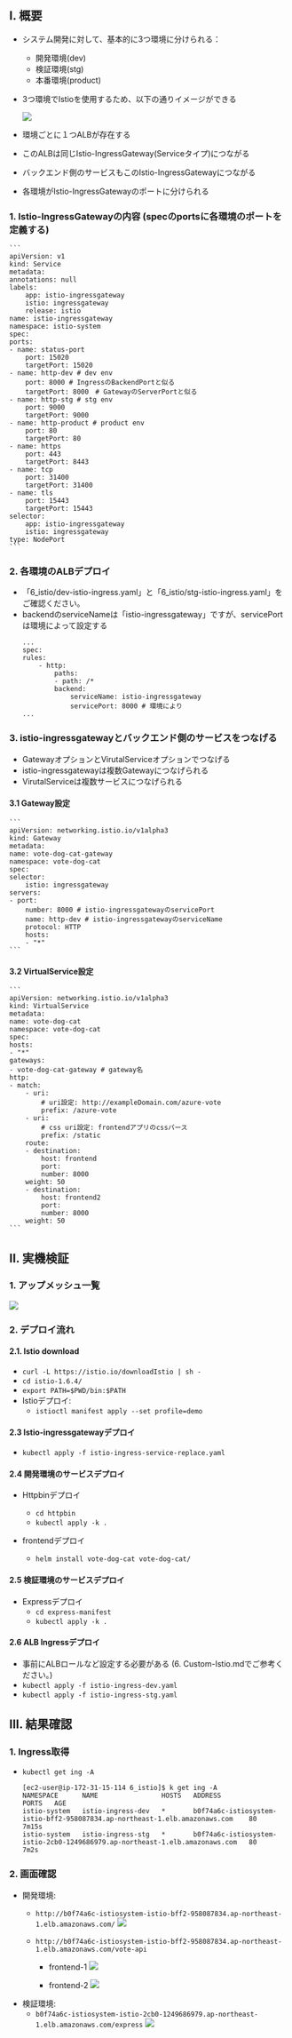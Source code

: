 ## I. 概要
- システム開発に対して、基本的に3つ環境に分けられる：
    - 開発環境(dev)
    - 検証環境(stg)
    - 本番環境(product)

- 3つ環境でIstioを使用するため、以下の通りイメージができる
    
    ![](./Istio-Traffic.png)

- 環境ごとに１つALBが存在する
- このALBは同じIstio-IngressGateway(Serviceタイプ)につながる
- バックエンド側のサービスもこのIstio-IngressGatewayにつながる
- 各環境がIstio-IngressGatewayのポートに分けられる

### 1. Istio-IngressGatewayの内容 (specのportsに各環境のポートを定義する)
    ```
    apiVersion: v1
    kind: Service
    metadata:
    annotations: null
    labels:
        app: istio-ingressgateway
        istio: ingressgateway
        release: istio
    name: istio-ingressgateway
    namespace: istio-system
    spec:
    ports:
    - name: status-port
        port: 15020
        targetPort: 15020
    - name: http-dev # dev env
        port: 8000 # IngressのBackendPortと似る
        targetPort: 8000　# GatewayのServerPortと似る
    - name: http-stg # stg env
        port: 9000
        targetPort: 9000
    - name: http-product # product env
        port: 80
        targetPort: 80
    - name: https
        port: 443
        targetPort: 8443
    - name: tcp
        port: 31400
        targetPort: 31400
    - name: tls
        port: 15443
        targetPort: 15443
    selector:
        app: istio-ingressgateway
        istio: ingressgateway
    type: NodePort
    ```

### 2. 各環境のALBデプロイ
- 「6_istio/dev-istio-ingress.yaml」と「6_istio/stg-istio-ingress.yaml」をご確認ください。
- backendのserviceNameは「istio-ingressgateway」ですが、servicePortは環境によって設定する
    ```
    ...
    spec:
    rules:
        - http:
            paths:
            - path: /*
            backend:
                serviceName: istio-ingressgateway
                servicePort: 8000 # 環境により
    ...
    ```

### 3. istio-ingressgatewayとバックエンド側のサービスをつなげる
- GatewayオプションとVirutalServiceオプションでつなげる
- istio-ingressgatewayは複数Gatewayにつなげられる
- VirutalServiceは複数サービスにつなげられる

#### 3.1 Gateway設定
    ```
    apiVersion: networking.istio.io/v1alpha3
    kind: Gateway
    metadata:
    name: vote-dog-cat-gateway
    namespace: vote-dog-cat
    spec:
    selector:
        istio: ingressgateway 
    servers:
    - port:
        number: 8000 # istio-ingressgatewayのservicePort
        name: http-dev # istio-ingressgatewayのserviceName
        protocol: HTTP
        hosts:
        - "*"
    ```

#### 3.2 VirtualService設定
    ```
    apiVersion: networking.istio.io/v1alpha3
    kind: VirtualService
    metadata:
    name: vote-dog-cat
    namespace: vote-dog-cat
    spec:
    hosts:
    - "*"
    gateways:
    - vote-dog-cat-gateway # gateway名
    http:
    - match:
        - uri: 
            # uri設定: http://exampleDomain.com/azure-vote
            prefix: /azure-vote
        - uri:
            # css uri設定: frontendアプリのcssパース
            prefix: /static
        route:
        - destination:
            host: frontend
            port:
            number: 8000
        weight: 50
        - destination:
            host: frontend2
            port:
            number: 8000
        weight: 50
    ```

## II. 実機検証
### 1. アップメッシュ一覧

![](./Istio-Traffic-Verification.png)

### 2. デプロイ流れ
#### 2.1. Istio download
- `curl -L https://istio.io/downloadIstio | sh -`
- `cd istio-1.6.4/`
- `export PATH=$PWD/bin:$PATH`
- Istioデプロイ:
    - `istioctl manifest apply --set profile=demo`

#### 2.3 Istio-ingressgatewayデプロイ
- `kubectl apply -f istio-ingress-service-replace.yaml`

#### 2.4 開発環境のサービスデプロイ
- Httpbinデプロイ
    - `cd httpbin`
    - `kubectl apply -k .`

- frontendデプロイ
    - `helm install vote-dog-cat vote-dog-cat/`

#### 2.5 検証環境のサービスデプロイ
- Expressデプロイ
    - `cd express-manifest`
    - `kubectl apply -k . `

#### 2.6 ALB Ingressデプロイ
- 事前にALBロールなど設定する必要がある (6. Custom-Istio.mdでご参考ください。)
- `kubectl apply -f istio-ingress-dev.yaml`
- `kubectl apply -f istio-ingress-stg.yaml`

## III. 結果確認
### 1. Ingress取得
- `kubectl get ing -A`
    ```
    [ec2-user@ip-172-31-15-114 6_istio]$ k get ing -A
    NAMESPACE      NAME                HOSTS   ADDRESS                                                                       PORTS   AGE
    istio-system   istio-ingress-dev   *       b0f74a6c-istiosystem-istio-bff2-958087834.ap-northeast-1.elb.amazonaws.com    80      7m15s
    istio-system   istio-ingress-stg   *       b0f74a6c-istiosystem-istio-2cb0-1249686979.ap-northeast-1.elb.amazonaws.com   80      7m2s
    ```

### 2. 画面確認
- 開発環境:
    - `http://b0f74a6c-istiosystem-istio-bff2-958087834.ap-northeast-1.elb.amazonaws.com/`
    ![](./Httpbin.PNG)

    - `http://b0f74a6c-istiosystem-istio-bff2-958087834.ap-northeast-1.elb.amazonaws.com/vote-api`
        - frontend-1
        ![](./frontend-1.PNG)

        - frontend-2
        ![](./frontend-2.PNG)
- 検証環境:
    - `b0f74a6c-istiosystem-istio-2cb0-1249686979.ap-northeast-1.elb.amazonaws.com/express`
    ![](./express.PNG)